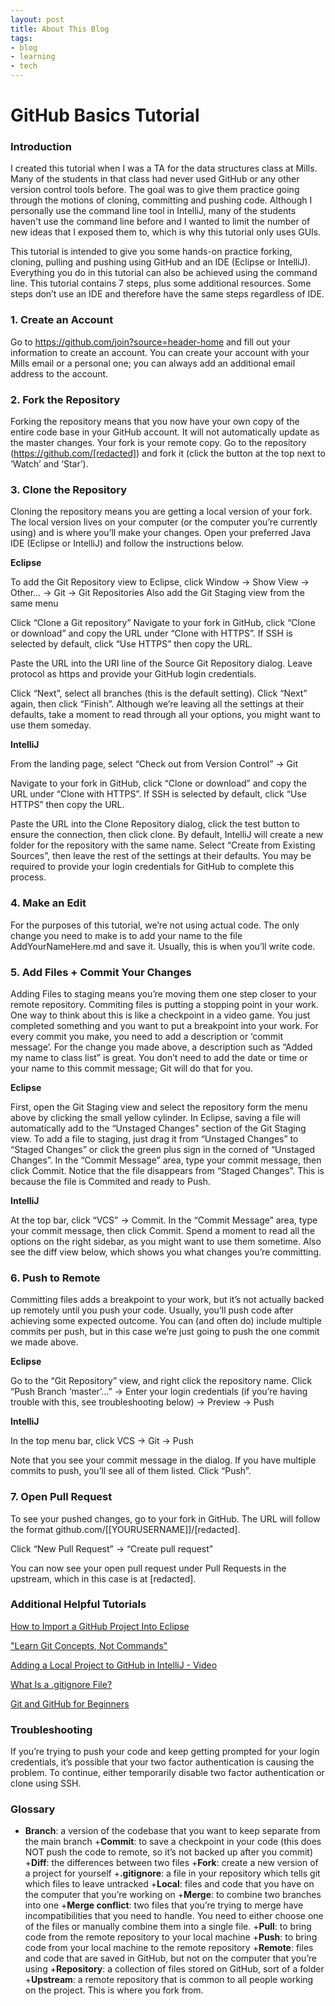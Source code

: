 ```yaml
---
layout: post
title: About This Blog
tags:
- blog
- learning
- tech
---
```

# GitHub Basics Tutorial


### Introduction
I created this tutorial when I was a TA for the data structures class at Mills. Many of the students in that class had never used GitHub or any other version control tools before. The goal was to give them practice going through the motions of cloning, committing and pushing code. Although I personally use the command line tool in IntelliJ, many of the students haven't use the command line before and I wanted to limit the number of new ideas that I exposed them to, which is why this tutorial only uses GUIs.


This tutorial is intended to give you some hands-on practice forking, cloning, pulling and pushing using GitHub and an IDE (Eclipse or IntelliJ). Everything you do in this tutorial can also be achieved using the command line. This tutorial contains 7 steps, plus some additional resources. Some steps don’t use an IDE and therefore have the same steps regardless of IDE.


### 1. Create an Account
Go to https://github.com/join?source=header-home and fill out your information to create an account. You can create your account with your Mills email or a personal one; you can always add an additional email address to the account.

### 2. Fork the Repository
Forking the repository means that you now have your own copy of the entire code base in your GitHub account. It will not automatically update as the master changes. Your fork is your remote copy.
Go to the repository (https://github.com/[redacted]) and fork it (click the button at the top next to ‘Watch’ and ‘Star’).


### 3. Clone the Repository
Cloning the repository means you are getting a local version of your fork. The local version lives on your computer (or the computer you’re currently using) and is where you’ll make your changes. 
Open your preferred Java IDE (Eclipse or IntelliJ) and follow the instructions below.


**Eclipse**


To add the Git Repository view to Eclipse, click Window → Show View → Other… → Git → Git Repositories
Also add the Git Staging view from the same menu

Click “Clone a Git repository”
Navigate to your fork in GitHub, click “Clone or download” and copy the URL under “Clone with HTTPS”. If SSH is selected by default, click “Use HTTPS” then copy the URL.

Paste the URL into the URI line of the Source Git Repository dialog.
Leave protocol as https and provide your GitHub login credentials.

Click “Next”, select all branches (this is the default setting). Click “Next” again, then click “Finish”. Although we’re leaving all the settings at their defaults, take a moment to read through all your options, you might want to use them someday.


**IntelliJ**


From the landing page, select “Check out from Version Control” → Git

Navigate to your fork in GitHub, click “Clone or download” and copy the URL under “Clone with HTTPS”. If SSH is selected by default, click “Use HTTPS” then copy the URL.

Paste the URL into the Clone Repository dialog, click the test button to ensure the connection, then click clone. By default, IntelliJ will create a new folder for the repository with the same name.
Select “Create from Existing Sources”, then leave the rest of the settings at their defaults.
You may be required to provide your login credentials for GitHub to complete this process.

### 4. Make an Edit
For the purposes of this tutorial, we’re not using actual code. The only change you need to make is to add your name to the file AddYourNameHere.md and save it.
Usually, this is when you’ll write code.

### 5. Add Files + Commit Your Changes
Adding Files to staging means you’re moving them one step closer to your remote repository. Commiting files is putting a stopping point in your work. One way to think about this is like a checkpoint in a video game. You just completed something and you want to put a breakpoint into your work. 
For every commit you make, you need to add a description or ‘commit message’. For the change you made above, a description such as “Added my name to class list” is great. You don’t need to add the date or time or your name to this commit message; Git will do that for you.


**Eclipse**


First, open the Git Staging view and select the repository form the menu above by clicking the small yellow cylinder.
In Eclipse, saving a file will automatically add to the “Unstaged Changes” section of the Git Staging view. To add a file to staging, just drag it from “Unstaged Changes” to “Staged Changes” or click the green plus sign in the corned of “Unstaged Changes”.
In the “Commit Message” area, type your commit message, then click Commit. Notice that the file disappears from “Staged Changes”. This is because the file is Commited and ready to Push.


**IntelliJ**


At the top bar, click “VCS” → Commit. In the “Commit Message” area, type your commit message, then click Commit. Spend a moment to read all the options on the right sidebar, as you might want to use them sometime. Also see the diff view below, which shows you what changes you’re committing.


### 6. Push to Remote
Committing files adds a breakpoint to your work, but it’s not actually backed up remotely until you push your code. Usually, you’ll push code after achieving some expected outcome. You can (and often do) include multiple commits per push, but in this case we’re just going to push the one commit we made above.


**Eclipse**


Go to the “Git Repository” view, and right click the repository name. Click “Push Branch ‘master’...” → Enter your login credentials (if you’re having trouble with this, see troubleshooting below) → Preview → Push
    

**IntelliJ**


In the top menu bar, click VCS → Git → Push


Note that you see your commit message in the dialog. If you have multiple commits to push, you’ll see all of them listed. Click “Push”.

### 7. Open Pull Request
To see your pushed changes, go to your fork in GitHub. The URL will follow the format github.com/[[YOURUSERNAME]]/[redacted].

Click “New Pull Request” → “Create pull request”

You can now see your open pull request under Pull Requests in the upstream, which in this case is at [redacted].

### Additional Helpful Tutorials
[How to Import a GitHub Project Into Eclipse](https://github.com/collab-uniba/socialcde4eclipse/wiki/How-to-import-a-GitHub-project-into-Eclipse)


["Learn Git Concepts, Not Commands"](https://dev.to/unseenwizzard/learn-git-concepts-not-commands-4gjc)


[Adding a Local Project to GitHub in IntelliJ - Video](https://www.youtube.com/watch?v=mf2-MOl0VXY)


[What Is a .gitignore File?](https://git-scm.com/docs/gitignore)


[Git and GitHub for Beginners](https://product.hubspot.com/blog/git-and-github-tutorial-for-beginners)

### Troubleshooting
If you’re trying to push your code and keep getting prompted for your login credentials, it’s possible that your two factor authentication is causing the problem. To continue, either temporarily disable two factor authentication or clone using SSH.

### Glossary
+ **Branch**: a version of the codebase that you want to keep separate from the main branch
+**Commit**: to save a checkpoint in your code (this does NOT push the code to remote, so it’s not backed up after you commit)
+**Diff**: the differences between two files
+**Fork**: create a new version of a project for yourself
+**.gitignore**: a file in your repository which tells git which files to leave untracked
+**Local**: files and code that you have on the computer that you’re working on
+**Merge**: to combine two branches into one
+**Merge conflict**: two files that you’re trying to merge have incompatibilities that you need to handle. You need to either choose one of the files or manually combine them into a single file.
+**Pull**: to bring code from the remote repository to your local machine
+**Push**: to bring code from your local machine to the remote repository
+**Remote**: files and code that are saved in GitHub, but not on the computer that you’re using
+**Repository**: a collection of files stored on GitHub, sort of a folder
+**Upstream**: a remote repository that is common to all people working on the project. This is where you fork from.
